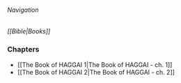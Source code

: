 ###### Navigation
*[[Bible|Books]]*

### Chapters
- [[The Book of HAGGAI 1|The Book of HAGGAI - ch. 1]]
- [[The Book of HAGGAI 2|The Book of HAGGAI - ch. 2]]
